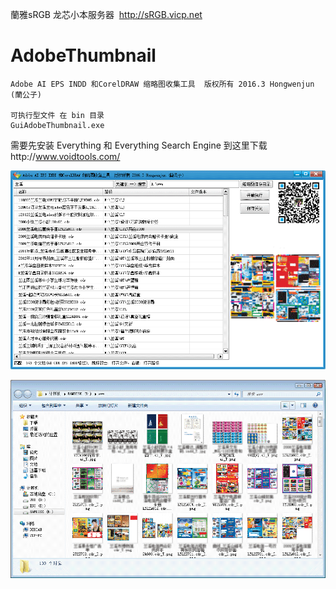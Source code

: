 蘭雅sRGB 龙芯小本服务器  http://sRGB.vicp.net

# AdobeThumbnail
    Adobe AI EPS INDD 和CorelDRAW 缩略图收集工具  版权所有 2016.3 Hongwenjun (蘭公子)

    可执行型文件 在 bin 目录
    GuiAdobeThumbnail.exe

需要先安装   Everything  和   Everything Search Engine    到这里下载http://www.voidtools.com/

![界面图](https://github.com/hongwenjun/AdobeThumbnail/raw/master/img/app1.png)

![提取多个到文件夹](https://github.com/hongwenjun/AdobeThumbnail/raw/master/img/app2.png)
